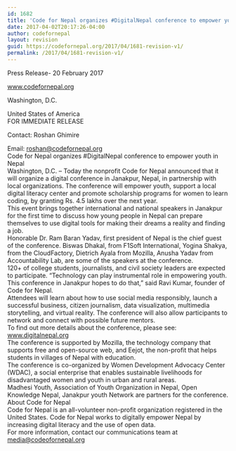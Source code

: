 ```yaml
---
id: 1682
title: 'Code for Nepal organizes #DigitalNepal conference to empower youth in Nepal'
date: 2017-04-02T20:17:26-04:00
author: codefornepal
layout: revision
guid: https://codefornepal.org/2017/04/1681-revision-v1/
permalink: /2017/04/1681-revision-v1/
---
```

Press Release- 20 February 2017

www.codefornepal.org

Washington, D.C.

United States of America  
FOR IMMEDIATE RELEASE

Contact: Roshan Ghimire

Email: roshan@codefornepal.org  
Code for Nepal organizes #DigitalNepal conference to empower youth in Nepal  
Washington, D.C. &#8211; Today the nonprofit Code for Nepal announced that it will organize a digital conference in Janakpur, Nepal, in partnership with local organizations. The conference will empower youth, support a local digital literacy center and promote scholarship programs for women to learn coding, by granting Rs. 4.5 lakhs over the next year.  
This event brings together international and national speakers in Janakpur for the first time to discuss how young people in Nepal can prepare themselves to use digital tools for making their dreams a reality and finding a job.  
Honorable Dr. Ram Baran Yadav, first president of Nepal is the chief guest of the conference. Biswas Dhakal, from F1Soft International, Yogina Shakya, from the CloudFactory, Dietrich Ayala from Mozilla, Anusha Yadav from Accountability Lab, are some of the speakers at the conference.  
120+ of college students, journalists, and civil society leaders are expected to participate. “Technology can play instrumental role in empowering youth. This conference in Janakpur hopes to do that,” said Ravi Kumar, founder of Code for Nepal.  
Attendees will learn about how to use social media responsibly, launch a successful business, citizen journalism, data visualization, multimedia storytelling, and virtual reality. The conference will also allow participants to network and connect with possible future mentors.  
To find out more details about the conference, please see: www.digitalnepal.org  
The conference is supported by Mozilla, the technology company that supports free and open-source web, and Eejot, the non-profit that helps students in villages of Nepal with education.  
The conference is co-organized by Women Development Advocacy Center (WDAC), a social enterprise that enables sustainable livelihoods for disadvantaged women and youth in urban and rural areas.  
Madhesi Youth, Association of Youth Organization in Nepal, Open Knowledge Nepal, Janakpur youth Network are partners for the conference.  
About Code for Nepal  
Code for Nepal is an all-volunteer non-profit organization registered in the United States. Code for Nepal works to digitally empower Nepal by increasing digital literacy and the use of open data.  
For more information, contact our communications team at media@codeofornepal.org